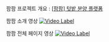   팜팜 프로젝트 개요 : 
  <a className='pjContent' href='https://hellosori.notion.site/4dd1ce5f2f684bf9adf2cb49d631c81b' target='_blank' rel='noopener noreferrer'>[팜팜] 텃밭 분양 플랫폼</a>

  팜팜 소개 영상
  [![Video Label](https://img.youtube.com/vi/2ZGiNXSUUps/0.jpg)](https://www.youtube.com/embed/2ZGiNXSUUps)

  팜팜 전체 페이지 영상
  [![Video Label](https://img.youtube.com/vi/HNtmMcy6rKk/0.jpg)](https://www.youtube.com/embed/HNtmMcy6rKk)
